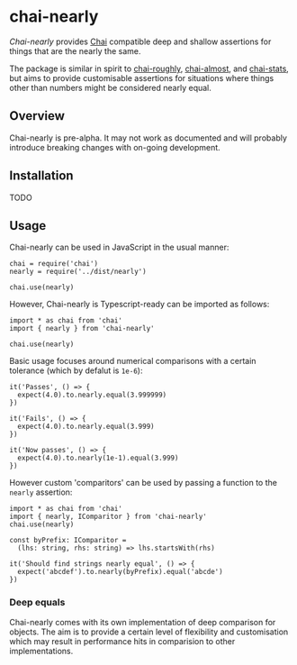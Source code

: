 # chai-nearly

*Chai-nearly* provides [Chai](http://chaijs.com/) compatible
deep and shallow assertions
for things that are the nearly the same.

The package is similar in spirit to
[chai-roughly](https://github.com/Turbo87/chai-roughly),
[chai-almost](https://github.com/nmuldavin/chai-almost),
and
[chai-stats](https://github.com/chaijs/chai-stats),
but aims to provide customisable assertions for
situations where things other than numbers might be
considered nearly equal.

## Overview

Chai-nearly is pre-alpha. It may not work as documented and will
probably introduce breaking changes with on-going development.

## Installation

TODO

## Usage

Chai-nearly can be used in JavaScript in the usual manner:

```
chai = require('chai')
nearly = require('../dist/nearly')

chai.use(nearly)
```

However, Chai-nearly is Typescript-ready can be
imported as follows:


```
import * as chai from 'chai'
import { nearly } from 'chai-nearly'

chai.use(nearly)
```

Basic usage focuses around numerical comparisons with a certain
tolerance (which by defalut is `1e-6`):

```
it('Passes', () => {
  expect(4.0).to.nearly.equal(3.999999)
})

it('Fails', () => {
  expect(4.0).to.nearly.equal(3.999)
})

it('Now passes', () => {
  expect(4.0).to.nearly(1e-1).equal(3.999)
})
```

However custom 'comparitors' can be used
by passing a function to the `nearly` assertion:

```
import * as chai from 'chai'
import { nearly, IComparitor } from 'chai-nearly'
chai.use(nearly)

const byPrefix: IComparitor =
  (lhs: string, rhs: string) => lhs.startsWith(rhs)

it('Should find strings nearly equal', () => {
  expect('abcdef').to.nearly(byPrefix).equal('abcde')
})
```

### Deep equals

Chai-nearly comes with its own implementation of
deep comparison for objects. The aim is to provide
a certain level of flexibility and
customisation which may result in performance hits
in comparision to other implementations.
